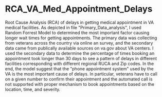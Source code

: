 # RCA_VA_Med_Appointment_Delays
Root Cause Analysis (RCA) of delays in getting medical appointment in VA medical facilities. As depicted in file "Primary_Data_analysis", I used Random Forrest Model to determined the most important factor causing longer wait times for getting appointments. The primary data was collecting from veterans across the country via online an survey, and the secondary data came from publically available sources on va.gov about VA centers. I used the secondary data to determine the percentage of times booking an appointment took longer than 30 days to see a pattern of delays in different facilities corresponding with different regional RUCA and Zip codes. 
In the end, the model suggest that the "phone appointment system" used by the VA is the most important cause of delays. In particular, veterans have to call on a given number to confirm their appointment and the automated call is not supported with proper mechanism to book appointments based on the location, time, and severity. 
